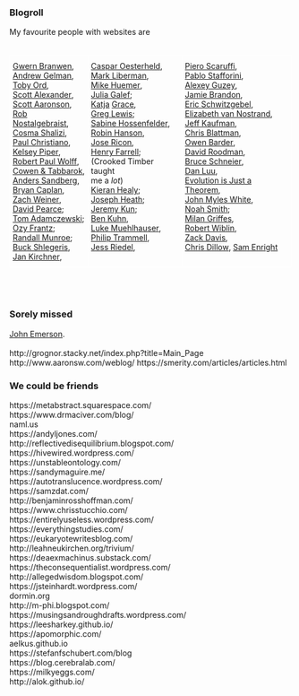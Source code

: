 <h3>Blogroll</h3>
<div>
	My favourite people with websites are <br><br>
	<!--  -->
	<style type="text/css">
		.tg  {border-collapse:collapse;border-spacing:0;}
		.tg td{font-size:14px;padding:10px 5px;border-style:solid;border-width:1px;overflow:hidden;word-break:normal;border-color:black;}
		.tg th{14px;font-weight:normal;padding:10px 5px;border-style:solid;border-width:1px;overflow:hidden;word-break:normal;border-color:black;}
		.tg .tg-zv4m{border-color:#ffffff;text-align:left;vertical-align:top}
	</style>
	<center>
	<!--  -->
	<table class="tg">
	  <tr>
	    <td class="tg-zv4m">
			<a href="{{g}}">Gwern Branwen</a>, <br>
			<a href="{{gel}}">Andrew Gelman</a>, <br>
			<a href="{{ord}}">Toby Ord</a>, <br>
			<a href="{{ssc}}">Scott Alexander</a>, <br>
			<a href="{{aaron}}">Scott Aaronson</a>, <br>
			<a href="{{rob}}">Rob Nostalgebraist</a>, <br>
			<a href="{{shaliz}}">Cosma Shalizi</a>, <br>
			<a href="{{christ}}">Paul Christiano</a>, <br>
			<a href="{{care}}">Kelsey Piper</a>, <br>
			<a href="{{rpw}}">Robert Paul Wolff</a>, <br>
			<a href="{{marg}}">Cowen & Tabbarok</a>, <br>
			<a href="{{sand}}">Anders Sandberg</a>, <br>
			<a href="{{caplan}}">Bryan Caplan</a>, <br>
			<a href="{{zach}}">Zach Weiner</a>, <br>
			<a href="{{dave}}">David Pearce</a>; <br>
			<a href="{{tom}}">Tom Adamczewski</a>; <br>
			<a href="{{ozy}}">Ozy Frantz</a>; <br>
			<a href="{{what}}">Randall Munroe</a>; <br>
			<a href="{{buck}}">Buck Shlegeris</a>, <br>
			<a href="https://universalprior.substack.com/">Jan Kirchner</a>, <br>
	    </td>
	    <td class="tg-zv4m">
	    	<a href="{{casp}}">Caspar Oesterheld</a>, <br>
	    	<a href="{{log}}">Mark Liberman</a>, <br>
	    	<a href="{{huem}}">Mike Huemer</a>, <br>
			<a href="{{julia}}">Julia Galef</a>; <br>
			<a href="{{grace1}}">Katja</a> <a href="{{grace2}}">Grace</a>, <br>
			<a href="{{greg1}}">Greg Lewis</a>; <br>
			<a href="{{sabine}}">Sabine Hossenfelder</a>,<br>
			<a href="{{hans}}">Robin Hanson</a>, <br>
			<a href="{{nint}}">Jose Ricon</a>, <br>
			<a href="{{farrell}}">Henry Farrell</a>; <br>
			(Crooked Timber taught<br> me a <i>lot</i>)<br>
			<a href="{{heal}}">Kieran Healy</a>; <br>
			<a href="{{heath}}">Joseph Heath</a>; <br>
			<a href="{{kun}}">Jeremy Kun</a>; <br>
			<a href="{{ben}}">Ben Kuhn</a>, <br>
			<a href="{{lukeprog}}">Luke Muehlhauser</a>, <br>
			<a href="{{tram}}">Philip Trammell</a>, <br>
			<a href="{{riedel}}">Jess Riedel</a>, <br>
	    </td>
	    <td class="tg-zv4m">
			<a href="{{scaru}}">Piero Scaruffi</a>, <br>
			<a href="{{staff}}">Pablo Stafforini</a>, <br>
			<a href="{{guz}}">Alexey Guzey</a>, <br>
			<a href="{{scatter}}">Jamie Brandon</a>, <br>
			<a href="{{schw}}">Eric Schwitzgebel</a>, <br>
			<a href="{{eliz}}">Elizabeth van Nostrand</a>, <br>
			<a href="{{jeff}}">Jeff Kaufman</a>, <br>
			<a href="{{blatt}}">Chris Blattman</a>, <br>
			<a href="{{owen}}">Owen Barder</a>, <br>
			<a href="{{rood}}">David Roodman</a>, <br>
			<a href="{{schn}}">Bruce Schneier</a>, <br>
			<a href="{{luu}}">Dan Luu</a>, <br>
			<a href="{{evo}}">Evolution is Just a Theorem</a>, <br>
			<a href="{{white}}">John Myles White</a>, <br>
			<a href="{{noah}}">Noah Smith</a>; <br>
			<a href="{{milan}}">Milan Griffes</a>, <br>
			<a href="https://twitter.com/robertwiblin">Robert Wiblin</a>, <br>
			<a href="http://zackmdavis.net/blog/">Zack Davis</a>, <br>
			<a href="http://stumblingandmumbling.typepad.com/">Chris Dillow</a>,
			<a href="https://samenright.com/ /">Sam Enright</a>
	    </td>
	  </tr>
	</table>
</center>
<br>
<br>
	<div class="accordion">
		<h3>Sorely missed</h3>
		<div>
			<a href="http://haquelebac.wordpress.com/">John Emerson</a>.<br><br> 
			http://grognor.stacky.net/index.php?title=Main_Page		<br>
			http://www.aaronsw.com/weblog/
			https://smerity.com/articles/articles.html
		</div>
		<!--  -->
		<h3>We could be friends</h3>
		<div>
			https://metabstract.squarespace.com/
			<br>
			https://www.drmaciver.com/blog/
			<br>
			naml.us
			<br>
			https://andyljones.com/
			<br>
			http://reflectivedisequilibrium.blogspot.com/
			<br>
			https://hivewired.wordpress.com/
			<br>
			https://unstableontology.com/
			<br>
			https://sandymaguire.me/
			<br>
			https://autotranslucence.wordpress.com/
			<br>
			https://samzdat.com/
			<br>
			http://benjaminrosshoffman.com/
			<br>
			https://www.chrisstucchio.com/
			<br>
			https://entirelyuseless.wordpress.com/
			<br>
			https://everythingstudies.com/
			<br>
			https://eukaryotewritesblog.com/
			<br>
			http://leahneukirchen.org/trivium/
			<br>
			https://deaexmachinus.substack.com/
			<br>
			https://theconsequentialist.wordpress.com/
			<br>
			http://allegedwisdom.blogspot.com/
			<br>
			https://jsteinhardt.wordpress.com/
			<br>
			dormin.org
			<br>
			http://m-phi.blogspot.com/
			<br>
			https://musingsandroughdrafts.wordpress.com/
			<br>
			https://leesharkey.github.io/
			<br>
			https://apomorphic.com/
			<br>
			aelkus.github.io
			<br>
			https://stefanfschubert.com/blog
			<br>
			https://blog.cerebralab.com/
			<br>
			https://milkyeggs.com/
			<br>
			http://alok.github.io/
		</div>
	</div>
</div>



<!-- Gwern Branwen - what a free-range human looks like; or anyway an ascended free-range nerd.
Andrew Gelman - 10000 examples of what not to do, in one of the hardest human arts
Toby Ord - what you'd think, what you'd feel, if you were healed
Scott Aaronson - for giving me hints, osmotic pressure, towards the true philosophy, the true ceiling
Rob Nostalgebraist - a brilliant example of the possibilities of literary, outgroup, rogue thought.
Cosma Shalizi - awe-inspiring breadth-depth. "As a result, I will never be a great scientist"
Paul Christiano - Plain thoughts which launch armadas
Kelsey Piper - healed my rage, led to me deserting in the culture war
Robert Paul Wolff - sweet old man with decades of radical thinking
Cowen & Tabbarok - it's all one thing, and the correct contrarian wins
Anders Sandberg - who knew the largest things in the world could be so charming?
Bryan Caplan - first I ignore, then I mock him, then I fight him, then
Zach Weiner - a fine picture of self-invention
David Pearce - when the facts get weird my views get weird
Tom Adamcewski - Frightened in the silence, frightened, but thinking very hard
Ozy Frantz - gender is not a universal toxin, and gender studies is even useful
Buck Shlegeris - the sheer authority of shrugging
Caspar Oesterheld - to see the universe as small
Mark Liberman - the incredible detail of human noise, the fight to extract signal
Mike Huemer - the prior unpredictability of inevitable reason
Julia Galef - scepticism as friendliness
Katja Grace - pitiless, hilarious scrutiny of interactions / the rock of noticing conceit
Greg Lewis - the importance of dyspeptic men
Sabine Hossenfelder - the importance of dyspeptic women
Robin Hanson - society is biggest question, and I have 100 answers
Jose Ricon - to decide that there is nothing you cannot have an opinion on, since you have so much time
Henry Farrell - disciplines are small, but so are most thoughts
Kieran Healy - wit as rationality
Joseph Heath - the painstaking attempt to sight and realise a rational society
Jeremy Kun - uplifting Uplift, translating from maths to human
Ben Kuhn - lofty enthusiasm and lofty disdain
Luke Muehlhauser - Maximally matter of fact on speculations
Philip Trammell - the vertigo of reason. Frank Ramsey's heir.
Jess Riedel - I just cannot remember ever disagreeing with him.
Piero Scaruffi - why aren't you building something that towers over you, over time, over the fumbling committees?
Pablo Stafforini - behind every great man stands a tangoing nomad wizard
Alexey Guzey - watching a very promising act of self-invention live. 
Jamie Brandon - the only people who can be uncompromising are the gifted and the 
Eric Schwitzgebel - every dumb irrelevant piece of philosophy is a chance to make the world seem larger
Elizabeth van Nostrand - the world is made of details. Mostly shitty details.
Jeff Kaufman - he brings the same attitude to every part of his life - untroubled, close analysis
Chris Blattman - let's do some science for the poor
David Roodman - absolute thrasher, squeezes everything out of a question until there's an answer or a definitive undecidability.
Bruce Schneier - society is made of holes, and B is one of the few who tells you about some of them
Dan Luu - deeply, influentially unimpressed with so many things
John Myles White - I get the sense that he thinks unlike other statisticians, and so can explain things they cannot.
Noah Smith - A rare geek among the alpha nerds of economics.
Milan Griffes - Extraordinarily lateral thinker. So lateral he's limboing. His path is not my path but I am glad someone is checking it out.
Zack Davis - this degree of harshness, pitilessness, should only ever be self-inflicted
Chris Dillow - the only Marxist writing for an investment magazine, and what's more he's a Tverskyan -->